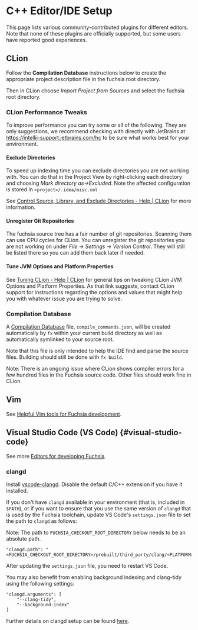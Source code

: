 # C++ Editor/IDE Setup

This page lists various community-contributed plugins for different editors.
Note that none of these plugins are officially supported, but some users
have reported good experiences.

## CLion

Follow the **Compilation Database** instructions below to create the
appropriate project description file in the fuchsia root directory.

Then in CLion choose *Import Project from Sources* and select the
fuchsia root directory.

### CLion Performance Tweaks

To improve performance you can try some or all of the following. They
are only suggestions, we recommend checking with directly with JetBrains
at <https://intellij-support.jetbrains.com/hc> to be sure what works
best for your environment.

#### Exclude Directories

To speed up indexing time you can exclude directories you are not
working with. You can do that in the Project View by
right-clicking each directory and choosing
*Mark directory as->Excluded*. Note the affected configuration is stored
in `<project>/.idea/misc.xml`

See
[Control Source, Library, and Exclude Directories \- Help \| CLion](https://www.jetbrains.com/help/clion/controlling-source-library-and-exclude-directories.html)
for more information.

#### Unregister Git Repositories

The fuchsia source tree has a fair number of git repositories. Scanning
them can use CPU cycles for CLion. You can unregister the git
repositories you are not working on under
*File -> Settings -> Version Control*. They will still be listed there
so you can add them back later if needed.

#### Tune JVM Options and Platform Properties

See
[Tuning CLion \- Help \| CLion](https://www.jetbrains.com/help/clion/tuning-the-ide.html)
for general tips on tweaking CLion JVM Options and Platform Properties.
As that link suggests, contact CLion support for instructions
regarding the options and values that might help you with whatever issue
you are trying to solve.

### Compilation Database

A [Compilation
Database](https://clang.llvm.org/docs/JSONCompilationDatabase.html) file,
`compile_commands.json`, will be created automatically by `fx` within your
current build directory as well as automatically symlinked to your source root.

Note that this file is only intended to help the IDE find and parse
the source files. Building should still be done with `fx build`.

Note: There is an ongoing issue where CLion shows compiler errors for a few
hundred files in the Fuchsia source code. Other files should work
fine in CLion.

## Vim

See [Helpful Vim tools for Fuchsia development](/scripts/vim/README.md).

## Visual Studio Code (VS Code) {#visual-studio-code}

See more
[Editors for developing Fuchsia](/docs/reference/tools/editors/README.md).

### clangd

Install
[vscode-clangd](https://marketplace.visualstudio.com/items?itemName=llvm-vs-code-extensions.vscode-clangd).
Disable the default C/C++ extension if you have it installed.

If you don't have `clangd` available in your environment (that is, included in `$PATH`), or if you
want to ensure that you use the same version of `clangd` that is used by the Fuchsia toolchain,
update VS Code's `settings.json` file to set the path to `clangd` as follows:

Note: The path to `FUCHSIA_CHECKOUT_ROOT_DIRECTORY` below needs to be an absolute path.

```
"clangd.path": "<FUCHSIA_CHECKOUT_ROOT_DIRECTORY>/prebuilt/third_party/clang/<PLATFORM>/bin/clangd",
```

After updating the `settings.json` file, you need to restart VS Code.

You may also benefit from enabling background indexing and clang-tidy using the following settings:

```
"clangd.arguments": [
    "--clang-tidy",
    "--background-index"
]
```

Further details on clangd setup can be found [here](https://clang.llvm.org/extra/clangd/Installation.html).
